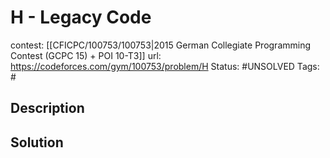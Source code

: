 # H - Legacy Code

contest: [[CFICPC/100753/100753|2015 German Collegiate Programming Contest (GCPC 15) + POI 10-T3]]
url: https://codeforces.com/gym/100753/problem/H
Status: #UNSOLVED
Tags: #

## Description

## Solution

